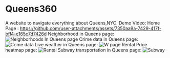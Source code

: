 # Queens360
A website to navigate everything about Queens,NYC.
Demo Video: 
Home Page : https://github.com/user-attachments/assets/7350aa9a-7429-417f-bff4-c165c7d7426d
Neighborhood in Queens page: ![Neighborhoods In Queens page](https://github.com/user-attachments/assets/eddf4a62-8aa3-441d-b0eb-ec6664b7d955)
Crime data in Queens page: ![Crime data](https://github.com/user-attachments/assets/3048de23-2b7c-4e71-94c2-844773d2aaf7)
Live weather in Queens page: ![W page](https://github.com/user-attachments/assets/829342ea-ed2d-40ec-96cf-b2cd6a4ea178)
Rental Price heatmap page: ![Rental](https://github.com/user-attachments/assets/3ea45651-c5ff-44d9-8dfc-fd9017c36a4c)
Subway transportation in Queens page: ![Subway](https://github.com/user-attachments/assets/181e7a80-dc8e-440b-9b15-bdd2b053d10d)




